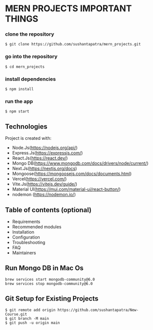 # MERN PROJECTS IMPORTANT THINGS

### clone the repository
```$ git clone https://github.com/sushantapatra/mern_projects.git```

### go into the repository
```$ cd mern_projects```
### install dependencies
```$ npm install ```
### run the app
``` $ npm start ```

## Technologies
Project is created with:
* Node.Js(https://nodejs.org/api/)
* Express.Js(https://expressjs.com/)
* React.Js(https://react.dev/)
* Mongo DB(https://www.mongodb.com/docs/drivers/node/current/)
* Next.Js(https://nextjs.org/docs)
* Mongoose(https://mongoosejs.com/docs/documents.html)
* Vercel(https://vercel.com/)
* Vite.Js(https://vitejs.dev/guide/)
* Material UI(https://mui.com/material-ui/react-button/)
* nodemon (https://nodemon.io/)

## Table of contents (optional)

- Requirements
- Recommended modules
- Installation
- Configuration
- Troubleshooting
- FAQ
- Maintainers

## Run Mongo DB in Mac Os
```
brew services start mongodb-community@6.0
brew services stop mongodb-community@6.0
```
## Git Setup for Existing Projects
```
$ git remote add origin https://github.com/sushantapatra/New-Course.git
$ git branch -M main
$ git push -u origin main
```